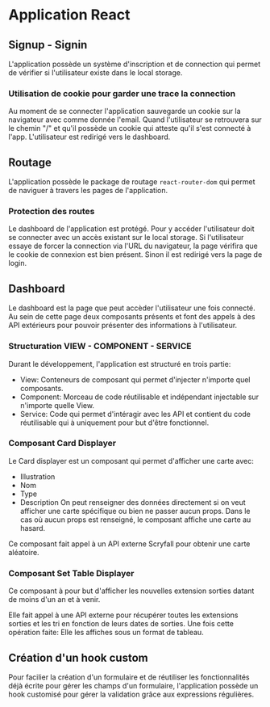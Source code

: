 # Application React

## Signup - Signin

L'application possède un système d'inscription et de connection qui permet de vérifier si l'utilisateur existe dans le local storage.

### Utilisation de cookie pour garder une trace la connection

Au moment de se connecter l'application sauvegarde un cookie sur la navigateur avec comme donnée l'email.
Quand l'utilisateur se retrouvera sur le chemin "/" et qu'il possède un cookie qui atteste qu'il s'est connecté à l'app. L'utilisateur est redirigé vers le dashboard.

## Routage

L'application possède le package de routage `react-router-dom` qui permet de naviguer à travers les pages de l'application.

### Protection des routes

Le dashboard de l'application est protégé. Pour y accéder l'utilisateur doit se connecter avec un accès existant sur le local storage.
Si l'utilisateur essaye de forcer la connection via l'URL du navigateur, la page vérifira que le cookie de connexion est bien présent. Sinon il est redirigé vers la page de login.

## Dashboard

Le dashboard est la page que peut accèder l'utilisateur une fois connecté.
Au sein de cette page deux composants présents et font des appels à des API extérieurs pour pouvoir présenter des informations à l'utilisateur.

### Structuration VIEW - COMPONENT - SERVICE

Durant le développement, l'application est structuré en trois partie:

- View: Conteneurs de composant qui permet d'injecter n'importe quel composants.
- Component: Morceau de code réutilisable et indépendant injectable sur n'importe quelle View.
- Service: Code qui permet d'intéragir avec les API et contient du code réutilisable qui à uniquement pour but d'être fonctionnel.

### Composant Card Displayer

Le Card displayer est un composant qui permet d'afficher une carte avec:

- Illustration
- Nom
- Type
- Description
  On peut renseigner des données directement si on veut afficher une carte spécifique ou bien ne passer aucun props.
  Dans le cas où aucun props est renseigné, le composant affiche une carte au hasard.

Ce composant fait appel à un API externe Scryfall pour obtenir une carte aléatoire.

### Composant Set Table Displayer

Ce composant à pour but d'afficher les nouvelles extension sorties datant de moins d'un an et à venir.

Elle fait appel à une API externe pour récupérer toutes les extensions sorties et les tri en fonction de leurs dates de sorties.
Une fois cette opération faite: Elle les affiches sous un format de tableau.

## Création d'un hook custom

Pour facilier la création d'un formulaire et de réutiliser les fonctionnalités déjà écrite pour gérer les champs d'un formulaire, l'application possède un hook customisé pour gérer la validation grâce aux expressions régulières.
